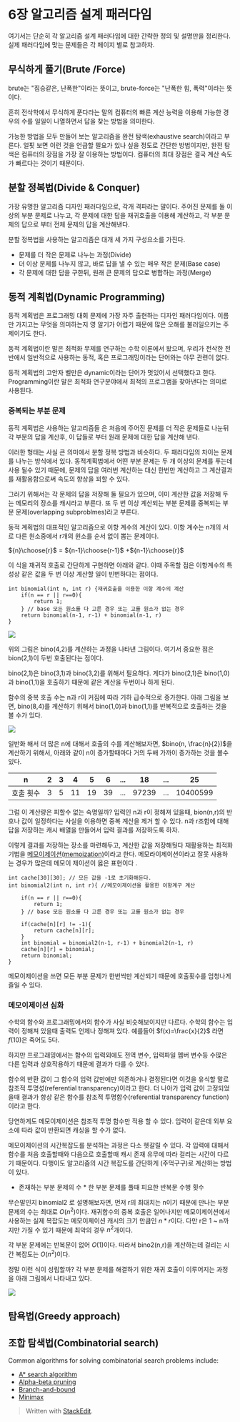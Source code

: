 
# 6장 알고리즘 설계 패러다임

여기서는 단순히 각 알고리즘 설계 패러다임에 대한 간략한 정의 및 설명만을 정리한다. 실제 패러다임에 맞는 문제들은 각 페이지 별로 참고하자.


## 무식하게 풀기(Brute /Force)

brute는 "짐승같은, 난폭한"이라는 뜻이고, brute-force는 "난폭한 힘, 폭력"이라는 뜻이다. 

흔히 전삭학에서 무식하게 푼다라는 말의 컴퓨터의 빠른 계산 능력을 이용해 가능한 경우의 수를 일일이 나열하면서 답을 찾는 방법을 의미한다.  

가능한 방법을 모두 만들어 보는 알고리즘을 완전 탐색(exhaustive search)이라고 부른다. 얼핏 보면 이런 것을 언급할 필요가 있나 싶을 정도로 간단한 방법이지만, 완전 탐색은 컴퓨터의 장점을 가장 잘 이용하는 방법이다. 컴퓨터의 최대 장점은 결국 계산 속도가 빠르다는 것이기 때문이다. 

## 분할 정복법(Divide & Conquer)

가장 유명한 알고리즘 디자인 패러다임으로, 각개 격파라는 말이다. 
주어진 문제를 둘 이상의 부분 문제로 나누고, 각 문제에 대한 답을 재귀호출을 이용해 계산하고, 각 부분 문제의 답으로 부터 전체 문제의 답을 계산해낸다. 

분할 정복법을 사용하는 알고리즘은 대개 세 가지 구성요소를 가진다.

* 문제를 더 작은 문제로 나누는 과정(Divide)
* 더 이상 문제를 나누지 않고, 바로 답을 낼 수 있는 매우 작은 문제(Base case)
* 각 문제에 대한 답을 구한뒤, 원래 큰 문제의 답으로 병합하는 과정(Merge)


## 동적 계획법(Dynamic Programming)

동적 계획법은 프로그래밍 대회 문제에 가장 자주 출현하는 디자인 패러다임이다. 이름만 가지고는 무엇을 의미하는지 영 알기가 어렵기 때문에 많은 오해를 불러일으키는 주제이기도 한다.

동적 계획법이란 말은 최적화 무제를 연구하는 수학 이론에서 왔으며, 우리가 전삭한 전반에서 일반적으로 사용하는 동적, 혹은 프로그래밍이라는 단어와는 아무 관련이 없다. 

동적 계획법의 고안자 벨만은 dynamic이라는 단어가 멋있어서 선택했다고 한다. Programming이란 말은 최적화 연구분야에서 최적의 프로그램을 찾아낸다는 의미로 사용된다.

### 중복되는 부분 문제

동적 계획법은 사용하는 알고리즘들 은 처음에 주어진 문제를 더 작은 문제들로 나눈뒤 각 부분의 답을 계산후, 이 답들로 부터 원래 문제에 대한 답을 계산해 낸다.

이러한 형태는 사실 큰 의미에서 분할 정복 방법과 비슷하다. 두 패러다임의 차이는 문제를 나누는 방식에서 있다.  동적계획법에서 어떤 부분 문제는 두 개 이상의 문제를 푸는데 사용 될수 있기 때문에, 문제의 답을 여러번 계산하는 대신 한번만 계산하고 그 계산결과를 재활용함으로써 속도의 향상을 꾀할 수 있다. 

그러기 위해서는 각 문제의 답을 저장해 둘 필요가 있으며, 이미 계산한 값을 저장해 두는 메모리의 장소를 캐시라고 부른다. 또 두 번 이상 계산되는 부분 문제를 중복되는 부분 문제(overlapping subproblmes)라고 부른다. 

동적 계획법의 대표적인 알고리즘으로 이항 계수의 계산이 있다. 
이항 계수는 n개의 서로 다른 원소중에서 r개의 원소를 순서 없이 뽑는 문제이다. 

${n}\choose{r}$ = ${n-1}\choose{r-1}$ +${n-1}\choose{r}$

이 식을 재귀적 호출로 간단하게 구현하면 아래와 같다. 이때 주목할 점은 이항계수의 특성상 같은 값을 두 번 이상 계산할 일이 빈번하다는 점이다. 

``` 
int binomial(int n, int r) {재귀호출을 이용한 이항 계수의 계산
	if(n == r || r==0){
		return 1;
	} // base 모든 원소를 다 고른 경우 또는 고를 원소가 없는 경우
	return binomial(n-1, r-1) + binomial(n-1, r)
}
```

![](http://andromeda-express.com/dp/figures/binomial_call_tree.dot.png)

위의 그림은 bino(4,2)를 계산하는 과정을 나타낸 그림이다. 여기서 중요한 점은 bion(2,1)이 두번 호출된다는 점이다. 

bino(2,1)은 bino(3,1)과 bino(3,2)를 위해서 필요하다. 게다가 bino(2,1)은 bino(1,0)과 bino(1,1)을 호출하기 때문에 같은 계산을 두번이나 하게 된다. 

함수의 중복 호출 수는 n과 r이 커짐에 따라 기하 급수적으로 증가한다.  아래 그림을 보면, bino(8,4)를 계산하기 위해서 bino(1,0)과 bino(1,1)를 반복적으로 호출하는 것을 볼 수가 있다.

![](http://andromeda-express.com/dp/figures/binomial_call_tree3.dot.png)

일반화 해서 더 많은 n에 대해서 호출의 수를 계산해보자면, 
$bino(n, \frac{n}{2})$을 계산하기 위해서, 아래와 같이 n이 증가할때마다 거의 두배 가까이 증가하는 것을 볼수 있다. 

|n| 2 | 3  |  4| 5|6 | ... | 18| ...  | 25|
|--|--|--|--|--|--|--|--|--|--|
|호출 횟수| 3|5 | 11 |19|39|...|97239|...|10400599

그럼 이 계산량은 피할수 없는 숙명일까? 입력인 n과 r이 정해져 있을때, bion(n,r)의 반호나 값이 일정하다는 사실을 이용하면 중복 계산을 제거 할 수 있다.  n과 r조합에 대해 답을 저장하는 캐시 배열을 만들어서 입력 결과를 저장하도록 하자. 

이렇게 결과를 저장하는 장소를 마련해두고, 계산한 값을 저장해둿다 재활용하는 최적화 기법을 [메모이제이션(memoization)](https://ko.wikipedia.org/wiki/%EB%A9%94%EB%AA%A8%EC%9D%B4%EC%A0%9C%EC%9D%B4%EC%85%98)이라고 한다. 메모라이제이션이라고 잘못 사용하는 경우가 많은데 메모이 제이션이 옳은 표현이다 . 

```
int cache[30][30]; // 모든 값을 -1로 초기화해둔다.
int binomial2(int n, int r){ //메모이제이션을 활용한 이항계구 계산

	if(n == r || r==0){
		return 1;
	} // base 모든 원소를 다 고른 경우 또는 고를 원소가 없는 경우

	if(cache[n][r] != -1){
		return cache[n][r];
	}	
	int binomial = binomial2(n-1, r-1) + binomial2(n-1, r)
	cache[n][r] = binomial;
	return binomial;
}
```

메모이제이션을 쓰면 모든 부분 문제가 한번씩만 계산되기 때문에 호출횟수를 엄청나게 즐일 수 있다. 

### 메모이제이션 심화 

수학의 함수와 프로그래밍에서의 함수가 사실 비슷해보이지만 다르다. 수학의 함수는 입력이 정해져 있을때 출력도 언제나 정해져 있다. 
예를들어 $f(x)=\frac{x}{2}$ 라면 $f(10)$은 죽어도 5다. 

하지만 프로그래밍에서는 함수의 입력외에도 전역 변수, 입력파일 멤버 변수등 수많은 다른 입력과 상호작용하기 때문에 결과가 다를 수 있다. 

함수의 반환 값이 그 함수의 입력 값만에만 의존하거나 결정된다면 이것을 유식할 말로 참조적 투명성(referential transparency)이라고 한다. 더 나아가 입력 값이 고정되었을때 결과가 항상 같은 함수를 참조적 투명함수(referential transparency function)이라고 한다.

당연하게도 메모이제이션은 참조적 투명 함수만 적용 할 수 있다. 입력이 같은데 외부 요소에 따라 값이 반환되면 캐싱을 할 수가 없다.

메모이제이션의 시간복잡도를 분석하는 과정은 다소 헷갈릴 수 있다. 각 입력에 대해서 함수를 처음 호출할때와 다음으로 호출할때 캐시 존재 유무에 따라 걸리는 시간이 다르기 때문이다. 다행이도 알고리즘의 시간 복잡도를 간단하게 (주먹구구)로 계산하는 방법이 있다. 

- 존재하는 부분 문제의 수 * 한 부분 문제를 풀때 피요한 반복문 수행 횟수 

무슨말인지 binomial2 로 설명해보자면, 먼저 r의 최대치는 n이기 때문에 만나는 부분 문제의 수는  최대로 $O(n^2)$이다. 
재귀함수의 중복 호출은 일어나지만 메모이제이션에서 사용하는 실제 복잡도는 메모이제이션 캐시의 크기 만큼인 $n * r$이다. 다만 r은 1 ~ n까지만 가질 수 있기 때문에 최악의 경우 $n^2$개이다. 

 각 부분 문제에는 반복문이 없어 $O(1)$이다. 따라서 bino2(n,r)을 계산하는데 걸리는 시간 복잡도는 $O(n^2)$이다. 

정말 이런 식이 성립할까? 각 부분 문제를 해결하기 위한 재귀 호출이 이루어지는 과정을 아래 그림에서 나타내고 있다. 

![
](http://andromeda-express.com/dp/figures/calltree.dot.png)

 


## 탐욕법(Greedy approach)

## 조합 탐색법(Combinatorial search)

Common algorithms for solving combinatorial search problems include:

-   [A* search algorithm](https://en.wikipedia.org/wiki/A*_search_algorithm "A* search algorithm")
-   [Alpha-beta pruning](https://en.wikipedia.org/wiki/Alpha-beta_pruning "Alpha-beta pruning")
-   [Branch-and-bound](https://en.wikipedia.org/wiki/Branch-and-bound "Branch-and-bound")
-   [Minimax](https://en.wikipedia.org/wiki/Minimax "Minimax")



> Written with [StackEdit](https://stackedit.io/).
<!--stackedit_data:
eyJoaXN0b3J5IjpbNzUxMzM4NzQ2LC05MjE4NDAzNiwtNzI5OT
Q3MDc2LDI0NjM0NTAzNSwtMTI5MDg4NTYwLC0xMjgwODk0Njg1
LDQ3NzU0MTM4OCwtMTMxNTM5OTM0MSwxNzA5MjcwNjEwLC0xMT
EwOTY1NjU3LC0xNjQ2OTQxMzgxLC04ODgzMTEyODIsNTExNzU3
MTI2LDY2MTY0MTUyMSwtMTU3MjgzMzQ2XX0=
-->